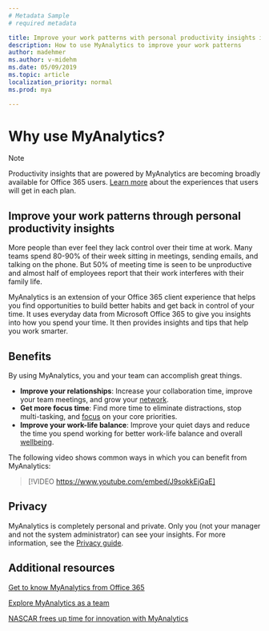 ```yaml
---
# Metadata Sample
# required metadata

title: Improve your work patterns with personal productivity insights in MyAnalytics
description: How to use MyAnalytics to improve your work patterns
author: madehmer
ms.author: v-midehm
ms.date: 05/09/2019
ms.topic: article
localization_priority: normal 
ms.prod: mya

---
```


# Why use MyAnalytics?

> [!Note]
> Productivity insights that are powered by MyAnalytics are becoming broadly available for Office 365 users. [Learn more](../overview/plans-environments.md) about the experiences that users will get in each plan.

## Improve your work patterns through personal productivity insights

More people than ever feel they lack control over their time at work. Many teams spend 80-90% of their week sitting in meetings, sending emails, and talking on the phone. But 50% of meeting time is seen to be unproductive and almost half of employees report that their work interferes with their family life.

MyAnalytics is an extension of your Office 365 client experience that helps you find opportunities to build better habits and get back in control of your time. It uses everyday data from Microsoft Office 365 to give you insights into how you spend your time. It then provides insights and tips that help you work smarter.  

## Benefits

By using MyAnalytics, you and your team can accomplish great things.

 * **Improve your relationships**: Increase your collaboration time, improve your team meetings, and grow your [network](../use/network.md).
 * **Get more focus time**: Find more time to eliminate distractions, stop multi-tasking, and [focus](../use/focus.md) on your core priorities.
 * **Improve your work-life balance**: Improve your quiet days and reduce the time you spend working for better work-life balance and overall [wellbeing](../use/wellbeing.md).

The following video shows common ways in which you can benefit from MyAnalytics:

> [!VIDEO https://www.youtube.com/embed/J9sokkEjGaE]

<!-- Old link:
[![Getting to know MyAnalytics](../../images/Video-image-get-to-know-mya.png)](https://www.youtube.com/watch?v=vBij7cqif_Y&feature=youtu.be)
-->

## Privacy

MyAnalytics is completely personal and private. Only you (not your manager and not the system administrator) can see your insights. For more information, see the [Privacy guide](../overview/privacy-guide.md).
 
<!--
# How to obtain MyAnalytics

MyAnalytics is included with Office 365 Enterprise E5 and is also available as an add-on with select plans. [Learn more](https://products.office.com/en-us/business/myanalytics-personal-analytics?ms.officeurl=MyAnalytics).
-->

## Additional resources
 
[Get to know MyAnalytics from Office 365](https://sway.com/K5EOvoLYrGUil5H1?ref=Link)

[Explore MyAnalytics as a team](https://onedrive.live.com/view.aspx?resid=C5B2A217083AF909!742822&ithint=file%2cpptx&app=PowerPoint&authkey=!AJZ3zFUBvGHKYj4)

[NASCAR frees up time for innovation with MyAnalytics](https://www.youtube.com/watch?v=mXi6t0YJleo&t=3s)
